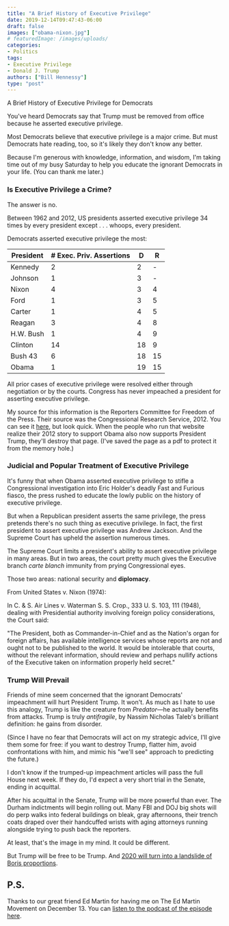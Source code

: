 ```yaml
---
title: "A Brief History of Executive Privilege"
date: 2019-12-14T09:47:43-06:00
draft: false
images: ["obama-nixon.jpg"]
# featuredImage: /images/uploads/
categories:
- Politics
tags:
- Executive Privilege
- Donald J. Trump
authors: ["Bill Hennessy"]
type: "post"
---
```


A Brief History of Executive Privilege for Democrats

You've heard Democrats say that Trump must be removed from office because he asserted executive privilege. 

Most Democrats believe that executive privilege is a major crime. But must Democrats hate reading, too, so it's likely they don't know any better. 

Because I'm generous with knowledge, information, and wisdom, I'm taking time out of my busy Saturday to help you educate the ignorant Democrats in your life. (You can thank me later.)

### Is Executive Privilege a Crime?

The answer is no. 

Between 1962 and 2012, US presidents asserted executive privilege 34 times by every president except . . . whoops, every president. 

Democrats asserted executive privilege the most:

| President | # Exec. Priv. Assertions | D | R |
| ---- | ---- | ---- | ---- |
| Kennedy | 2 | 2 | - |
| Johnson | 1 | 3 | - |
| Nixon | 4 | 3 | 4 |
| Ford | 1 | 3 | 5 |
| Carter | 1 | 4 | 5 |
| Reagan | 3 | 4 | 8 |
| H.W. Bush | 1 | 4 | 9 |
| Clinton | 14 | 18 | 9 |
| Bush 43 | 6 | 18 | 15 |
| Obama | 1 | 19 | 15 |

All prior cases of executive privilege were resolved either through negotiation or by the courts. Congress has never impeached a president for asserting executive privilege. 

My source for this information is the Reporters Committee for Freedom of the Press. Their source was the Congressional Research Service, 2012. You can see it [here](https://www.rcfp.org/journals/assertions-executive-privileg/), but look quick. When the people who run that website realize their 2012 story to support Obama also now supports President Trump, they'll destroy that page. (I've saved the page as a pdf to protect it from the memory hole.) 

### Judicial and Popular Treatment of Executive Privilege

It's funny that when Obama asserted executive privilege to stifle a Congressional investigation into Eric Holder's deadly Fast and Furious fiasco, the press rushed to educate the lowly public on the history of executive privilege. 

But when a Republican president asserts the same privilege, the press pretends there's no such thing as executive privilege. In fact, the first president to assert executive privilege was Andrew Jackson. And the Supreme Court has upheld the assertion numerous times.

The Supreme Court limits a president's ability to assert executive privilege in many areas. But in two areas, the court pretty much gives the Executive branch *carte blanch* immunity from prying Congressional eyes. 

Those two areas: national security and **diplomacy**.

From United States v. Nixon (1974):

 In C. & S. Air Lines v. Waterman S. S. Crop., 333 U. S. 103, 111 (1948), dealing with Presidential authority involving foreign policy considerations, the Court said:

"The President, both as Commander-in-Chief and as the Nation's organ for foreign affairs, has available intelligence services whose reports are not and ought not to be published to the world. It would be intolerable that courts, without the relevant information, should review and perhaps nullify actions of the Executive taken on information properly held secret."

### Trump Will Prevail

Friends of mine seem concerned that the ignorant Democrats' impeachment will hurt President Trump. It won't. As much as I hate to use this analogy, Trump is like the creature from *Predator*—he actually benefits from attacks. Trump is truly *antifragile*, by Nassim Nicholas Taleb's brilliant definition: he gains from disorder. 

(Since I have no fear that Democrats will act on my strategic advice, I'll give them some for free: if you want to destroy Trump, flatter him, avoid confrontations with him, and mimic his "we'll see" approach to predicting the future.)

I don't know if the trumped-up impeachment articles will pass the full House next week. If they do, I'd expect a very short trial in the Senate, ending in acquittal. 

After his acquittal in the Senate, Trump will be more powerful than ever. The Durham indictments will begin rolling out. Many FBI and DOJ big shots will do perp walks into federal buildings on bleak, gray afternoons, their trench coats draped over their handcuffed wrists with aging attorneys running alongside trying to push back the reporters. 

At least, that's the image in my mind. It could be different.

But Trump will be free to be Trump. And [2020 will turn into a landslide of Boris proportions](https://www.hennessysview.com/posts/2019/thatcher-reagan-boris-trump/). 

## P.S.

Thanks to our great friend Ed Martin for having me on The Ed Martin Movement on December 13. You can [listen to the podcast of the episode here](https://omny.fm/shows/the-ed-martin-movement/the-ed-martin-movement-12-13-19). 
